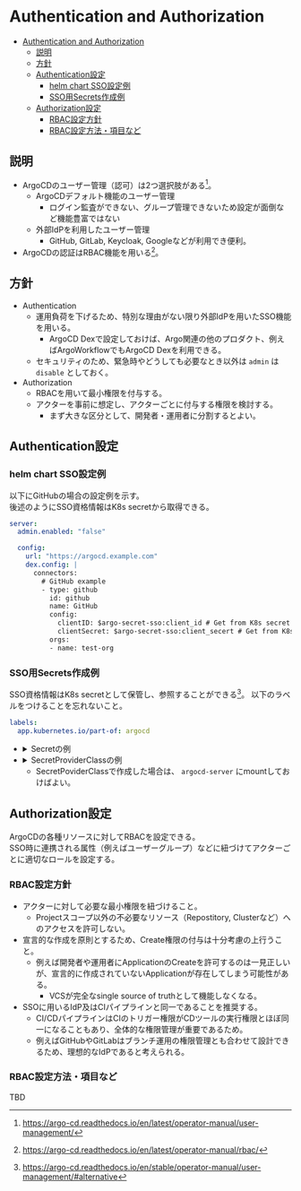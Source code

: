 # Authentication and Authorization

- [Authentication and Authorization](#authentication-and-authorization)
  - [説明](#説明)
  - [方針](#方針)
  - [Authentication設定](#authentication設定)
    - [helm chart SSO設定例](#helm-chart-sso設定例)
    - [SSO用Secrets作成例](#sso用secrets作成例)
  - [Authorization設定](#authorization設定)
    - [RBAC設定方針](#rbac設定方針)
    - [RBAC設定方法・項目など](#rbac設定方法項目など)

## 説明

- ArgoCDのユーザー管理（認可）は2つ選択肢がある[^1]。
  - ArgoCDデフォルト機能のユーザー管理
    - ログイン監査ができない、グループ管理できないため設定が面倒など機能豊富ではない
  - 外部IdPを利用したユーザー管理
    - GitHub, GitLab, Keycloak, Googleなどが利用でき便利。
- ArgoCDの認証はRBAC機能を用いる[^2]。

## 方針

- Authentication
  - 運用負荷を下げるため、特別な理由がない限り外部IdPを用いたSSO機能を用いる。
    - ArgoCD Dexで設定しておけば、Argo関連の他のプロダクト、例えばArgoWorkflowでもArgoCD Dexを利用できる。
  - セキュリティのため、緊急時やどうしても必要なとき以外は `admin` は `disable` としておく。
- Authorization
  - RBACを用いて最小権限を付与する。
  - アクターを事前に想定し、アクターごとに付与する権限を検討する。
    - まず大きな区分として、開発者・運用者に分割するとよい。

## Authentication設定

### helm chart SSO設定例

以下にGitHubの場合の設定例を示す。  
後述のようにSSO資格情報はK8s secretから取得できる。

```yaml
server:
  admin.enabled: "false"

  config:
    url: "https://argocd.example.com"
    dex.config: |
      connectors:
        # GitHub example
        - type: github
          id: github
          name: GitHub
          config:
            clientID: $argo-secret-sso:client_id # Get from K8s secret argo-secret-sso
            clientSecret: $argo-secret-sso:client_secert # Get from K8s secret argo-secret-sso
          orgs:
          - name: test-org
```

### SSO用Secrets作成例

SSO資格情報はK8s secretとして保管し、参照することができる[^3]。
以下のラベルをつけることを忘れないこと。

```yaml
labels:
  app.kubernetes.io/part-of: argocd
```

- <details><summary>Secretの例</summary>

  ```yaml
  apiVersion: v1
  kind: Secret
  metadata:
    name: argocd-secret-sso
    namespace: argocd
    labels:
      app.kubernetes.io/part-of: argocd
  type: Opaque
  data:
    # Store client secret like below.
    # Ensure the secret is base64 encoded
    client_id: <client-secret-base64-encoded>
    client_secret: <client-secret-base64-encoded>
  ```

  </details>

- <details><summary>SecretProviderClassの例</summary>

  ```yaml
  apiVersion: secrets-store.csi.x-k8s.io/v1
  kind: SecretProviderClass
  metadata:
    name: argocd-secret-sso
  spec:
    provider: aws
    parameters:
      objects: |
        - objectName: argocd-secret-sso
          objectType: "secretsmanager"
          jmesPath:
              - path: "client_id"
                objectAlias: "client_id"
              - path: "client_secret"
                objectAlias: "client_secret"
    secretObjects:
    - data:
      - key: client_id
        objectName: client_id
      - key: client_secret
        objectName: client_secret
      secretName: argocd-secret-sso
      type: Opaque
      labels:
        app.kubernetes.io/part-of: argocd
  ```

  </details>

  - SecretPoviderClassで作成した場合は、 `argocd-server` にmountしておけばよい。

## Authorization設定

ArgoCDの各種リソースに対してRBACを設定できる。  
SSO時に連携される属性（例えばユーザーグループ）などに紐づけてアクターごとに適切なロールを設定する。

### RBAC設定方針

- アクターに対して必要な最小権限を紐づけること。
  - Projectスコープ以外の不必要なリソース（Repostitory, Clusterなど）へのアクセスを許可しない。
- 宣言的な作成を原則とするため、Create権限の付与は十分考慮の上行うこと。
  - 例えば開発者や運用者にApplicationのCreateを許可するのは一見正しいが、宣言的に作成されていないApplicationが存在してしまう可能性がある。
    - VCSが完全なsingle source of truthとして機能しなくなる。
- SSOに用いるIdP及はCIパイプラインと同一であることを推奨する。
  - CI/CDパイプラインはCIのトリガー権限がCDツールの実行権限とほぼ同一になることもあり、全体的な権限管理が重要であるため。
  - 例えばGitHubやGitLabはブランチ運用の権限管理とも合わせて設計できるため、理想的なIdPであると考えられる。

### RBAC設定方法・項目など

TBD

[^1]: https://argo-cd.readthedocs.io/en/latest/operator-manual/user-management/
[^2]: https://argo-cd.readthedocs.io/en/latest/operator-manual/rbac/
[^3]: https://argo-cd.readthedocs.io/en/stable/operator-manual/user-management/#alternative
